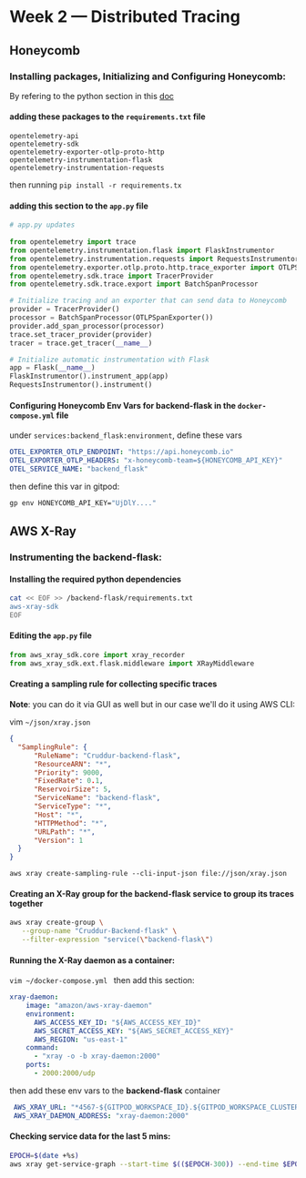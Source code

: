 # Week 2 — Distributed Tracing
## Honeycomb
### Installing packages, Initializing and Configuring Honeycomb:
By refering to the python section in this [doc](https://ui.honeycomb.io/mo.shaaban1995-gettingstarted/environments/cruddur/send-data#)
#### adding these packages to the ```requirements.txt``` file
```
opentelemetry-api 
opentelemetry-sdk 
opentelemetry-exporter-otlp-proto-http 
opentelemetry-instrumentation-flask 
opentelemetry-instrumentation-requests
```
then running ```pip install -r requirements.tx```
#### adding this section to the ```app.py``` file
```py
# app.py updates
    
from opentelemetry import trace
from opentelemetry.instrumentation.flask import FlaskInstrumentor
from opentelemetry.instrumentation.requests import RequestsInstrumentor
from opentelemetry.exporter.otlp.proto.http.trace_exporter import OTLPSpanExporter
from opentelemetry.sdk.trace import TracerProvider
from opentelemetry.sdk.trace.export import BatchSpanProcessor

# Initialize tracing and an exporter that can send data to Honeycomb
provider = TracerProvider()
processor = BatchSpanProcessor(OTLPSpanExporter())
provider.add_span_processor(processor)
trace.set_tracer_provider(provider)
tracer = trace.get_tracer(__name__)

# Initialize automatic instrumentation with Flask
app = Flask(__name__)
FlaskInstrumentor().instrument_app(app)
RequestsInstrumentor().instrument()
```
#### Configuring Honeycomb Env Vars for backend-flask in the ```docker-compose.yml``` file
under ```services:backend_flask:environment```, define these vars
```yml
OTEL_EXPORTER_OTLP_ENDPOINT: "https://api.honeycomb.io"
OTEL_EXPORTER_OTLP_HEADERS: "x-honeycomb-team=${HONEYCOMB_API_KEY}"
OTEL_SERVICE_NAME: "backend_flask"
```
then define this var in gitpod:
```sh
gp env HONEYCOMB_API_KEY="UjDlY...."
```

## AWS X-Ray
### Instrumenting the backend-flask:
#### Installing the required python dependencies
```sh
cat << EOF >> /backend-flask/requirements.txt
aws-xray-sdk
EOF
```
#### Editing the ```app.py``` file
```py
from aws_xray_sdk.core import xray_recorder
from aws_xray_sdk.ext.flask.middleware import XRayMiddleware
```
#### Creating a sampling rule for collecting specific traces
**Note**: you can do it via GUI as well but in our case we'll do it using AWS CLI:

vim ```~/json/xray.json```
```json
{
  "SamplingRule": {
      "RuleName": "Cruddur-backend-flask",
      "ResourceARN": "*",
      "Priority": 9000,
      "FixedRate": 0.1,
      "ReservoirSize": 5,
      "ServiceName": "backend-flask",
      "ServiceType": "*",
      "Host": "*",
      "HTTPMethod": "*",
      "URLPath": "*",
      "Version": 1
  }
}
```
``` aws xray create-sampling-rule --cli-input-json file://json/xray.json ```

#### Creating an X-Ray group for the backend-flask service to group its traces together
```sh
aws xray create-group \
   --group-name "Cruddur-Backend-flask" \
   --filter-expression "service(\"backend-flask\")
```
#### Running the X-Ray daemon as a container:
```vim ~/docker-compose.yml ```
then add this section:
```yml
xray-daemon:
    image: "amazon/aws-xray-daemon"
    environment:
      AWS_ACCESS_KEY_ID: "${AWS_ACCESS_KEY_ID}"
      AWS_SECRET_ACCESS_KEY: "${AWS_SECRET_ACCESS_KEY}"
      AWS_REGION: "us-east-1"
    command:
      - "xray -o -b xray-daemon:2000"
    ports:
      - 2000:2000/udp
```
then add these env vars to the **backend-flask** container
```yml
 AWS_XRAY_URL: "*4567-${GITPOD_WORKSPACE_ID}.${GITPOD_WORKSPACE_CLUSTER_HOST}*"
 AWS_XRAY_DAEMON_ADDRESS: "xray-daemon:2000"
```
#### Checking service data for the last 5 mins:
```sh
EPOCH=$(date +%s)
aws xray get-service-graph --start-time $(($EPOCH-300)) --end-time $EPOCH
```
